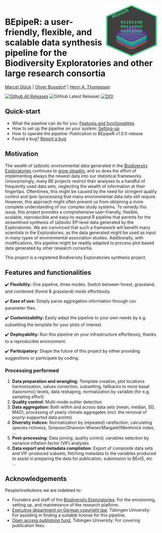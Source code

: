 <img align="right" width="170" height="170" src="https://github.com/marcelglueck/BEpipeR/blob/e902703f223bb39e01afaa7ae16f511b60ef39ca/BEpipeR_logo.png">

# BEpipeR: a user-friendly, flexible, and scalable data synthesis pipeline for the Biodiversity Exploratories and other large research consortia
[Marcel Glück](https://orcid.org/0000-0002-9027-6750) | [Oliver Bossdorf](https://orcid.org/0000-0001-7504-6511) | [Henri A. Thomassen](https://orcid.org/0000-0002-9403-1291) 

[![Github All Releases](https://img.shields.io/github/downloads/marcelglueck/BEpipeR/total.svg)]() 
![GitHub Latest Release)](https://img.shields.io/github/v/release/marcelglueck/BEpipeR) 
[![DOI](https://zenodo.org/badge/734299181.svg)](https://zenodo.org/doi/10.5281/zenodo.10683384)


## Quick-start
- What the pipeline can do for you: [Features and functionalities](https://github.com/marcelglueck/BEpipeR/blob/main/README.md#features-and-functionalities)
- How to set up the pipeline on your system: [Setting-up](https://github.com/marcelglueck/BEpipeR/blob/main/setup_guide.md) 
- How to operate the pipeline: Publication to BEpipeR v1.0.0 release
- Found a bug? [Report a bug](https://github.com/marcelglueck/BEpipeR/issues)

## Motivation
The wealth of (a)biotic environmental data generated in the [Biodiversity
Exploratories](https://www.biodiversity-exploratories.de/en/) continues to [grow steadily](https://www.bexis.uni-jena.de/ddm/publicsearch/), 
and so does the effort of implementing always the
newest data into our statistical frameworks. Unsurprisingly, many BE projects restrict their analyses to a
handful of frequently used data sets, neglecting the wealth of information at their fingertips.
Oftentimes, this might be caused by the need for stringent quality control and (pre-)processing
that many environmental data sets still require. However, this approach might often prevent us
from obtaining a more complete understanding of our complex study systems. To remedy this issue,
this project provides a comprehensive user-friendly, flexible, scalable, reproducible and easy-to-expand R pipeline that 
permits for the streamlined synthesis of (a)biotic EP-level data generated by the Exploratories.
We are convinced that such a framework will benefit many scientists in the Exploratories, as the
data generated might be used as input in many types of environmental association studies. Additionally, 
with modifications, this pipeline might be readily adapted to process plot-based data generated by other research consortia.

This project is a registered Biodiversity Exploratories synthesis project.

## Features and functionalities
✔️ **Flexibility:** One pipeline, three modes. Switch between forest, grassland, and combined (forest & grassland) mode effortlessly. 

✔️ **Ease of use:** Simply parse aggregation information through csv parameter files.

✔️ **Customizability:** Easily adapt the pipeline to your own needs by e.g. subsetting the template for your plots of interest.

✔️ **Deployability:** Run this pipeline on your infrastructure effortlessly, thanks to a reproducible environment.

✔️ **Participatory:** Shape the future of this project by either providing suggestions or participate by coding.

### Processing performed
1. **Data preparation and wrangling:** Template creation, plot locations harmonization, values correction, subsetting, fallbacks to more basal (taxonomic) levels, data reshaping, normalization by variable (for e.g. sampling effort)
2. **Quality control:** Multi-mode outlier detection
3. **Data aggregation:** Both within and across data sets (mean, median, SD, MAD); processing of yearly climate aggregates (incl. the removal of poorly-supported data points)
4. **Diversity indices:** Normalization by (repeated) rarefaction; calculating species richness, Simpson/Shannon-Wiener/Margalef/Menhinick index, ...
5. **Post-processing:** Data joining, quality control, variables selection by variance inflation factor (VIF) analyses
6. **Data export and metadata compilation:** Export of composite data sets and VIF-produced subsets; fetching metadata to the variables produced to assist in preparing the data for publication, submission to BExIS, etc ...

## Acknowledgements
People/institutions we are indebted to:
- Founders and staff of the [Biodiversity Exploratories](https://www.biodiversity-exploratories.de/en/): For the envisioning, setting up, and maintenance of the research platform.
- [Executive department on German copyright law](https://uni-tuebingen.de/en/facilities/university-library/publishing-research/publishing/copyright-law/), Tübingen University: For assisting in finding a suitable license for this pipeline.
- [Open access publishing fund](https://uni-tuebingen.de/en/facilities/university-library/publishing-research/publishing/open-access-publication-fund/), Tübingen University: For covering publication fees.




